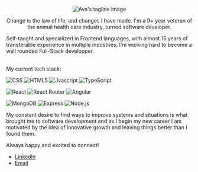 <p align="center">
  <img src="https://user-images.githubusercontent.com/91709114/218597488-2cc50b0f-886f-4f81-8d63-daf6a04b8884.png" alt="Ava's tagline image"/>
</p>

<p style="text-align: center;">Change is the law of life, and changes I have made. I'm a 9+ year veteran of the animal health care industry, turned software developer. 

Self-taught and specialized in Frontend languages, with almost 15 years of transferable experience in multiple industries, I'm working hard to become a well rounded Full-Stack developper. 

<br/> My current tech stack:
</p>

![CSS](https://img.shields.io/badge/CSS3-1572B6.svg?style=for-the-badge&logo=CSS3&logoColor=white)
![HTML5](https://img.shields.io/badge/HTML5-E34F26.svg?style=for-the-badge&logo=HTML5&logoColor=white)
![Jvascript](https://img.shields.io/badge/JavaScript-F7DF1E.svg?style=for-the-badge&logo=JavaScript&logoColor=black)
![TypeScript](https://img.shields.io/badge/TypeScript-3178C6.svg?style=for-the-badge&logo=TypeScript&logoColor=white)


![React](https://img.shields.io/badge/React-61DAFB.svg?style=for-the-badge&logo=React&logoColor=black)
![React Router](https://img.shields.io/badge/React%20Router-CA4245.svg?style=for-the-badge&logo=React-Router&logoColor=white)
![Angular](https://img.shields.io/badge/Angular-FF0E0E.svg?style=for-the-badge&logo=Angular&logoColor=white)



![MongoDB](https://img.shields.io/badge/MongoDB-47A248.svg?style=for-the-badge&logo=MongoDB&logoColor=white)
![Express](https://img.shields.io/badge/Express-000000.svg?style=for-the-badge&logo=Express&logoColor=white)
![Node.js](https://img.shields.io/badge/Node.js-339933.svg?style=for-the-badge&logo=nodedotjs&logoColor=white)
<!-- ![PostgreSQL](https://img.shields.io/badge/PostgreSQL-4169E1.svg?style=for-the-badge&logo=PostgreSQL&logoColor=white) -->


My constant desire to find ways to improve systems and situations is what brought me to software development and as I begin my new career I am motivated by the idea of innovative growth and leaving things better than I found them.

Always happy and excited to connect! 
- [LinkedIn](https://www.linkedin.com/in/avatorre/)
- [Email](mailto:ellemocambo@gmail.com)


<!--
- 🔭 I’m currently working on ...
     A bunch of things!
- 🌱 I’m currently learning ...
     Angular, Electron, Python and Spanish. Yes, all at once.
- 👯 I’m looking to collaborate on ...
     Anything!
- 🤔 I’m looking for help with ...
     How to break into the industry.
- 💬 Ask me about ...
     Roller Derby
- 😄 Pronouns: ...
     She/Her
- ⚡ Fun fact: ...
     Dog and cat nose pads are as unique as a human fingerprint, so no two noseprints are ever alike.
-->
